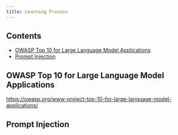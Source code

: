 ```yaml
---
title: Learning Process
---
```

## Contents

- [OWASP Top 10 for Large Language Model Applications](#OWASP-Top-10-for-Large-Language-Model-Applications)
- [Prompt Injection](#Prompt-Injection)

## OWASP Top 10 for Large Language Model Applications
https://owasp.org/www-project-top-10-for-large-language-model-applications/

## Prompt Injection

